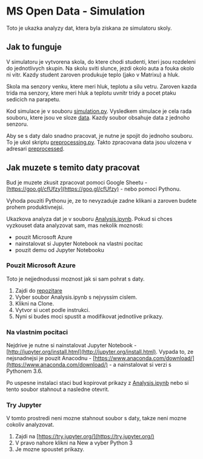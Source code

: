 # MS Open Data - Simulation

Toto je ukazka analyzy dat, ktera byla ziskana ze simulatoru skoly.

## Jak to funguje

V simulatoru je vytvorena skola, do ktere chodi studenti, kteri jsou rozdeleni do jednotlivych skupin. Na skolu sviti slunce, jezdi okolo auta a fouka okolo ni vitr. Kazdy student zaroven produkuje teplo (jako v Matrixu) a hluk.

Skola ma senzory venku, ktere meri hluk, teplotu a silu vetru. Zaroven kazda trida ma senzory, ktere meri hluk a teplotu uvnitr tridy a pocet ptaku sedicich na parapetu.

Kod simulace je v souboru [simulation.py](simulation.py). Vysledkem simulace je cela rada souboru, ktere jsou ve sloze [data](data). Kazdy soubor obsahuje data z jednoho senzoru.

Aby se s daty dalo snadno pracovat, je nutne je spojit do jednoho souboru. To je ukol skriptu [preprocessing.py](proprocessing.py). Takto zpracovana data jsou ulozena v adresari [preprocessed](preprocessed).

## Jak muzete s temito daty pracovat

Bud je muzete zkusit zpracovat pomoci Google Sheetu - [https://goo.gl/cfUfzy](https://goo.gl/cfUfzy) - nebo pomoci Pythonu.

Vyhoda pouziti Pythonu je, ze to nevyzaduje zadne klikani a zaroven budete prohem produktivnejsi.

Ukazkova analyza dat je v souboru [Analysis.ipynb](Analysis.ipynb). Pokud si chces vyzkouset data analyzovat sam, mas nekolik moznosti:

* pouzit Microsoft Azure
* nainstalovat si Jupyter Notebook na vlastni pocitac
* pouzit demu od Jupyter Notebooku 

### Pouzit Microsoft Azure

Toto je nejjednodussi moznost jak si sam pohrat s daty.

1. Zajdi do [repozitare](https://notebooks.azure.com/martin-m/libraries/ms-open-data-simulation)
2. Vyber soubor Analysis.ipynb s nejvyssim cislem.
3. Klikni na Clone.
4. Vytvor si ucet podle instrukci.
5. Nyni si budes moci spustit a modifikovat jednotlive prikazy.

### Na vlastnim pocitaci

Nejdrive je nutne si nainstalovat Jupyter Notebook - [http://jupyter.org/install.html](http://jupyter.org/install.html). Vypada to, ze nejsnadnejsi je pouzit Anacodnu - [https://www.anaconda.com/download/](https://www.anaconda.com/download/) - a nainstalovat si verzi s Pythonem 3.6.

Po uspesne instalaci staci bud kopirovat prikazy z [Analysis.ipynb](Analysis.ipynb) nebo si tento soubor stahnout a nasledne otevrit.

### Try Jupyter

V tomto prostredi neni mozne stahnout soubor s daty, takze neni mozne cokoliv analyzovat.

1. Zajdi na [https://try.jupyter.org/](https://try.jupyter.org/)
2. V pravo nahore klikni na New a vyber Python 3
3. Je mozne spoustet prikazy.